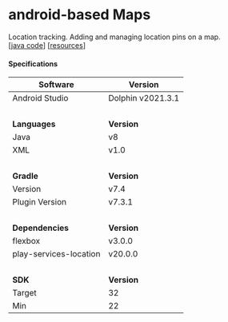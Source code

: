 # android-based Maps

Location tracking. Adding and managing location pins on a map.<br>
[[java code](../../tree/maps-app/maps/src/main/java/com/example/myapplication)]
[[resources](../../tree/maps-app/maps/src/main/res)]



#### Specifications 

| Software | Version |
| --- | --- |
| Android Studio | Dolphin v2021.3.1 |
|  <br>  | <br>   |
| **Languages** | **Version** |
| Java | v8 |
| XML | v1.0 |
|  <br>  | <br>   |
| **Gradle** | **Version** |
| Version | v7.4 |
| Plugin Version | v7.3.1 |
|  <br>  | <br>   |
| **Dependencies** | **Version** |
| flexbox | v3.0.0 |
| play-services-location	 | v20.0.0 |
|  <br>  | <br>   |
| **SDK** | **Version** |
| Target | 32 |
| Min | 22 |
